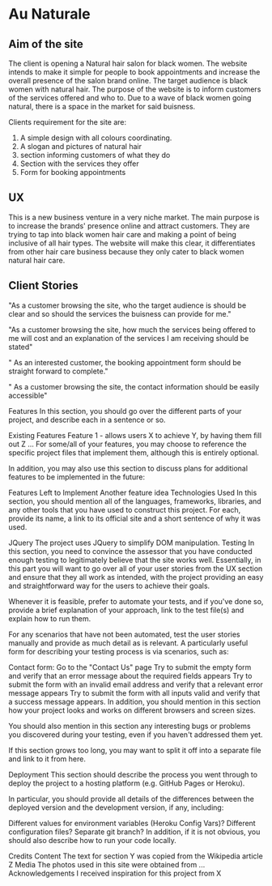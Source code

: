 # Au Naturale

## Aim of the site 

The client is opening a Natural hair salon for black women. The website intends to make it simple for people to book appointments and increase the overall presence of the salon brand online.
The target audience is black women with natural hair. The purpose of the website is to inform customers of the services offered and who to. Due to a wave of black women going natural, there is a space in the market for said buisness. 

Clients requirement  for the site are:

1. A simple design with all colours coordinating.
2. A slogan and pictures of natural hair
3. section informing customers of what they do 
4. Section with the services they offer 
5. Form for booking appointments

## UX 

This is a new business venture in a very niche market. 
The main purpose is to increase the brands' presence online and attract customers. They are trying to tap into black women hair care and making a point of being inclusive of all hair types. 
The website  will make this clear,
it differentiates from other hair care business because they only cater to black women natural hair care.



## Client Stories

"As a customer browsing the site, who the target audience is  should be clear and so should  the services the buisness can provide for me."

"As a customer browsing the site, how much the services being offered to me will cost and an explanation of the services I am receiving should be stated"

" As an interested customer,  the booking appointment form should be straight forward to complete."

" As a customer browsing the site, the contact  information should be easily accessible"







Features
In this section, you should go over the different parts of your project, and describe each in a sentence or so.

Existing Features
Feature 1 - allows users X to achieve Y, by having them fill out Z
...
For some/all of your features, you may choose to reference the specific project files that implement them, although this is entirely optional.

In addition, you may also use this section to discuss plans for additional features to be implemented in the future:

Features Left to Implement
Another feature idea
Technologies Used
In this section, you should mention all of the languages, frameworks, libraries, and any other tools that you have used to construct this project. For each, provide its name, a link to its official site and a short sentence of why it was used.

JQuery
The project uses JQuery to simplify DOM manipulation.
Testing
In this section, you need to convince the assessor that you have conducted enough testing to legitimately believe that the site works well. Essentially, in this part you will want to go over all of your user stories from the UX section and ensure that they all work as intended, with the project providing an easy and straightforward way for the users to achieve their goals.

Whenever it is feasible, prefer to automate your tests, and if you've done so, provide a brief explanation of your approach, link to the test file(s) and explain how to run them.

For any scenarios that have not been automated, test the user stories manually and provide as much detail as is relevant. A particularly useful form for describing your testing process is via scenarios, such as:

Contact form:
Go to the "Contact Us" page
Try to submit the empty form and verify that an error message about the required fields appears
Try to submit the form with an invalid email address and verify that a relevant error message appears
Try to submit the form with all inputs valid and verify that a success message appears.
In addition, you should mention in this section how your project looks and works on different browsers and screen sizes.

You should also mention in this section any interesting bugs or problems you discovered during your testing, even if you haven't addressed them yet.

If this section grows too long, you may want to split it off into a separate file and link to it from here.

Deployment
This section should describe the process you went through to deploy the project to a hosting platform (e.g. GitHub Pages or Heroku).

In particular, you should provide all details of the differences between the deployed version and the development version, if any, including:

Different values for environment variables (Heroku Config Vars)?
Different configuration files?
Separate git branch?
In addition, if it is not obvious, you should also describe how to run your code locally.

Credits
Content
The text for section Y was copied from the Wikipedia article Z
Media
The photos used in this site were obtained from ...
Acknowledgements
I received inspiration for this project from X
